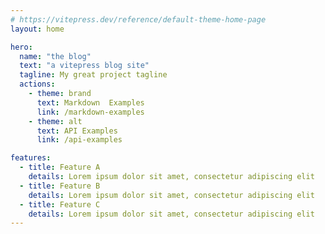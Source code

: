 ```yaml
---
# https://vitepress.dev/reference/default-theme-home-page
layout: home

hero:
  name: "the blog"
  text: "a vitepress blog site"
  tagline: My great project tagline
  actions:
    - theme: brand
      text: Markdown  Examples
      link: /markdown-examples
    - theme: alt
      text: API Examples
      link: /api-examples

features:
  - title: Feature A
    details: Lorem ipsum dolor sit amet, consectetur adipiscing elit
  - title: Feature B
    details: Lorem ipsum dolor sit amet, consectetur adipiscing elit
  - title: Feature C
    details: Lorem ipsum dolor sit amet, consectetur adipiscing elit
---
```


